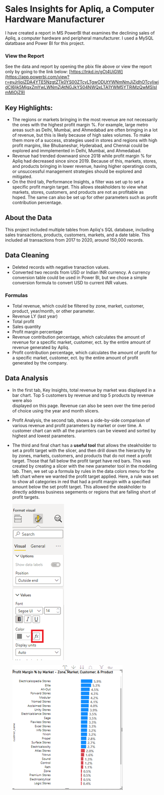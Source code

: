 # Sales Insights for Apliq, a Computer Hardware Manufacturer
I have created a report in MS PowerBI that examines the declining sales of Apliq, a computer hardware and peripheral manufacturer. I used a MySQL datatbase and Power BI for this project.

### View the Report
See the data and report by opening the pbix file above or view the report only by going to the link below:
[https://lnkd.in/gCt4UiGW](https://app.powerbi.com/view?r=eyJrIjoiZDA4YTE5NzgtZTk0YS00ZTcyLTgwODUtYWNmNmJjZjdhOTcyIiwidCI6Ijk5MjgxZmYwLWNmZjAtNGJkYS04NWQxLTA1YWM5YTRiMzQwMSIsImMiOjZ9)

## Key Highlights:
* The regions or markets bringing in the most revenue are not necessarily the ones with the highest profit margin %. For example,
  large metro areas such as Delhi, Mumbai, and Ahmedabad are often bringing in a lot of revenue, but this is likely because of high sales volumes. 
  To make them more of a success, strategies used in stores and regions with high profit margins, like Bhubaneshar, Hyderabad, and Chennai could be 
  explored and immplemented in Delhi, Mumbai, and Ahmedabad.
* Revenue had trended downward since 2018 while profit margin % for Apliq had decreased since since 2019. Because of this, markets, stores, and products
  bringing in lower revenue, having higher operatings costs, or unsuccessful management strategies should be explored and mitigated.
* On the third tab, Performance Insights, a filter was set up to set a specific profit margin target. This allows steakholders to view what markets, stores,
  customers, and products are not as profitable as hoped. The same can also be set up for other parameters such as profit contribution percentage.

## About the Data
This project included multiple tables from Apliq's SQL database, including sales transactions, products, customers, markets, and a date table. This included all transactions from 2017 to 2020, around 150,000 records.

## Data Cleaning
* Deleted records with negative tranaction values.
* Converted two records from USD or Indian INR currency. A currency conversion table could be used in Power BI, but we chose a simple conversion formula
  to convert USD to current INR values.

### Formulas 
* Total revenue, which could be filtered by zone, market, customer, product, year/month, or other parameter.
* Revenue LY (last year)
* Total profit
* Sales quantity
* Profit margin percentage
* Revenue contribution percentage, which calculates the amount of revenue for a specific market, customer, ect. by the entire amount of revenue 
  generated by Apliq.
* Profit contribution percentage, which calculates the amount of profit for a specific market, customer, ect. by the entire amount of profit
  generated by the company.

## Data Analysis
* In the first tab, Key Insights, total revenue by market was displayed in a bar chart. Top 5 customers by revenue and top 5 products by revenue were also   
  displayed on this page. Revenue can also be seen over the time period of choice using the year and month slicers.
* Profit Analysis, the second tab, shows a side-by-side comparison of various revenue and profit parameters by market or over time. A customer chart can 
  with all the paramters can be viewed and sorted by highest and lowest parameters.
* The third and final chart has a **useful tool**  that allows the steakholder to set a profit target with the slicer, and then drill down the hierarchy by  
  by zones, markets, customers, and products that do not meet a profit target. Those that fall below the profit target have red bars. This was created by
  creating a slicer with the new parameter tool in the modeling tab. Then, we set up a formula by rules in the data colors menu for the left chart where we 
  wanted the profit target applied. Here, a rule was set to show all categories in red that had a profit margin with a specified amount below the set profit 
  target. This allowed the steakholder to directly address business segements or regions that are falling short of profit targets.
  
  ![DataColorsFormula](https://github.com/KeelyTeh/PortfolioProjects/blob/SalesInsightsApliq/Profit%20Diff%20Formula.png)
  
  ![ProfitTargetRedBars](https://github.com/KeelyTeh/PortfolioProjects/blob/SalesInsightsApliq/Red%20bars.png)
  
  

